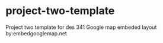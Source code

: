 # project-two-template
Project two template for des 341
Google map embeded layout by:embedgooglemap.net
